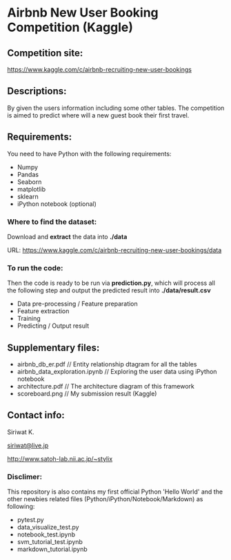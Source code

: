 # Airbnb New User Booking Competition (Kaggle)

## Competition site:
https://www.kaggle.com/c/airbnb-recruiting-new-user-bookings

## Descriptions:
By given the users information including some other tables. The competition is aimed to predict where will a new guest book their first travel.

## Requirements:
You need to have Python with the following requirements:
- Numpy
- Pandas
- Seaborn
- matplotlib
- sklearn
- iPython notebook (optional)

### Where to find the dataset:
Download and **extract** the data into **./data**

URL: https://www.kaggle.com/c/airbnb-recruiting-new-user-bookings/data

### To run the code:
Then the code is ready to be run via **prediction.py**, which will process all the following step and output the predicted result into **./data/result.csv**
- Data pre-processing / Feature preparation
- Feature extraction
- Training
- Predicting / Output result

## Supplementary files:
- airbnb_db_er.pdf                  // Entity relationship dtagram for all the tables
- airbnb_data_exploration.ipynb     // Exploring the user data using iPython notebook
- architecture.pdf                  // The architecture diagram of this framework
- scoreboard.png                    // My submission result (Kaggle)


## Contact info:
Siriwat K.

siriwat@live.jp

http://www.satoh-lab.nii.ac.jp/~stylix


### Disclimer:
This repository is also contains my first official Python 'Hello World' and the other newbies related files (Python/iPython/Notebook/Markdown) as following:
- pytest.py
- data_visualize_test.py
- notebook_test.ipynb
- svm_tutorial_test.ipynb
- markdown_tutorial.ipynb



